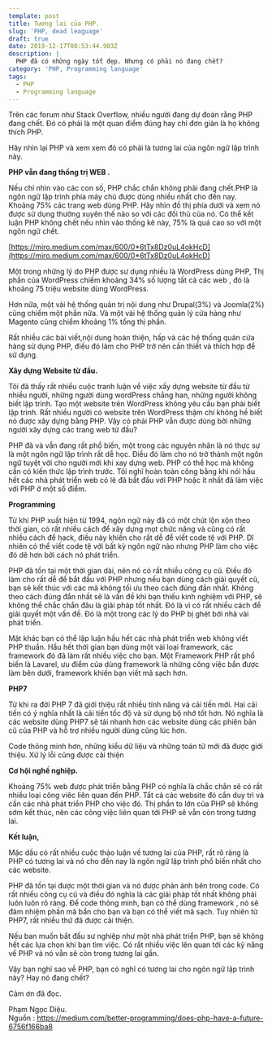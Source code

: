 ```yaml
---
template: post
title: Tương lai của PHP.
slug: 'PHP, dead leaguage'
draft: true
date: 2019-12-17T08:53:44.903Z
description: |
  PHP đã có những ngày tốt đẹp. Nhưng có phải nó đang chết?
category: 'PHP, Programming language'
tags:
  - PHP
  - Programming language
---
```

Trên các forum như Stack Overflow, nhiều người đang dự đoán rằng PHP đang chết. Đó có phải là một quan điểm đúng hay chỉ đơn giản là họ không thích PHP.

Hãy nhìn lại PHP và xem xem đó có phải là tương lai của ngôn ngữ lập trình này.

 **PHP vẫn đang thống trị WEB .**

Nếu chỉ nhìn vào các con số, PHP chắc chắn không phải đang chết.PHP là ngôn ngữ lập trình phía máy chủ được dùng nhiều nhất cho đến nay. Khoảng 75% các trang web dùng PHP. Hãy nhìn đồ thị phía dưới và xem nó được sử dụng thường xuyên thế nào so với các đối thủ của nó. Có thể kết luận PHP không chết nếu nhìn vào thống kê này, 75% là quá cao so với một ngôn ngữ chết. 

[https://miro.medium.com/max/600/0*6tTx8Dz0uL4okHcD](https://miro.medium.com/max/600/0*6tTx8Dz0uL4okHcD)



Một trong những lý do PHP được sư dụng nhiều là WordPress dùng PHP, Thị phần của WordPress chiếm khoảng 34% số lượng tất cả các web , đó là khoảng 75 triệu website dùng WordPress.

Hơn nữa, một vài hệ thống quản trị nội dung như Drupal(3%) và Joomla(2%)  cũng chiếm một phần   nữa. Và một vài hệ thống quản lý cửa hàng như Magento cũng chiểm khoảng 1% tổng thị phần.

Rất nhiều các bài viết,nội dung hoàn thiện, hấp  và các hệ thống quản cửa hàng sử dụng PHP,  điều đó làm cho PHP trở nên cần thiết và thích hợp để sử dụng.

**Xây dựng Website từ đầu.**

Tôi đã thấy rất nhiều cuộc tranh luận về việc xấy dựng website từ đầu từ nhiều người, những người dùng wordPress chẳng han, những người không biết lập trình. Tạo một website trên WordPress không yêu cầu bạn phải biết lập trình. Rất nhiều người có website trên WordPress thậm chí không hề biết nó được xây dựng bằng PHP. Vậy có phải PHP vẫn được dùng bởi những người xây dựng các trang web từ đầu?

PHP đã và vẫn đang rất phổ biến, một trong các nguyên nhân là nó thực sự là một ngôn ngữ lập trình rất dễ học. Điều đó làm cho nó trở thành một ngôn ngữ tuyệt vời cho người mới khi xay dựng web. PHP có thể học mà không cần có kiến thức lập trình trước. Tôi nghĩ hoàn toàn công bằng khi  nói hầu hết các nhà phát triển web có lẽ đã bắt đầu với PHP hoặc ít nhất đã làm việc với PHP ở một số điểm.



**Programming**

Từ khi PHP xuất hiện từ 1994, ngôn ngữ này đã có một chút lộn xộn theo thời gian, có rất nhiều cách để xây dựng mọt chức năng và cũng có rất nhiều cách để hack, điều này khiến cho rất dễ để viết code tệ với PHP. Dĩ nhiên có thể viết code tệ với bất kỳ ngôn ngữ nào nhưng PHP làm cho việc đó dẽ hơn bởi cách nó phát triển.

PHP đã tồn tại một thời gian dài, nên nó có rất nhiều công cụ cũ. Điều đó làm cho rất dễ để bắt đầu với PHP nhưng nếu bạn dùng cách giải quyết cũ, bạn sẽ kết thúc với các mã không tối ưu theo  cách đúng đắn nhất. Không theo cách đúng đắn nhất sẽ là vấn đề khi bạn thiếu kinh nghiệm với PHP, sẽ không thể chắc chắn đâu là giải pháp tốt nhất. Đó là vì có rất nhiều cách để giải quyết một vấn đề. Đó là một trong các lý do PHP bị ghét bởi nhà vài phát triển.

Mặt khác bạn có thể lập luận hầu hết các nhà phát triển web không viết PHP thuần. Hầu hết thời gian bạn dùng một vài loại framework, các framework đó đã làm rất nhiều việc cho bạn. Một Framework PHP rất phổ biến là Lavarel, ưu điểm của dùng framework là những công việc bẩn được làm bên dưới, framework khiến bạn viết mã sạch hơn. 

**PHP7**

Từ khi ra đời PHP 7 đã giới thiệu rất nhiều tính năng và cải tiến mới. Hai cải tiến có ý nghĩa nhất là cải tiến tốc độ và sử dụng bộ nhớ tốt hơn. Nó nghĩa là các website dùng PHP7 sẽ tải nhanh hơn các website dùng các phiên bản cũ của PHP và hỗ trợ nhiều người dùng cũng lúc hơn.

Code thông minh hơn, những kiểu dữ liệu và những toán tử mới đã được giới thiệu. Xử lý lỗi cũng được cải thiện

**Cơ hội nghề nghiệp.**

Khoảng 75% web được phát triển bằng PHP có nghĩa là chắc chắn sẽ có rất nhiều loại công viêc liên quan đến PHP.  Tất cả các website đó cần duy trì và cần các nhà phát triển PHP cho việc đó. Thị phần to lớn của PHP sẽ không sớm kết thúc, nên các công việc liên quan tới PHP sẽ vẫn còn trong tương lai.

**Kết luận,**

Mặc dầu có rất nhiều cuộc thảo luận về tương lai của PHP, rất rõ ràng là PHP có tương lai và nó cho đến nay là ngôn ngữ lập trình phổ biến nhất cho các website. 

PHP đã tồn tại được một thời gian và nó được phản ánh bên trong code. Có rất nhiều công cụ cũ và điều đó nghĩa là các giải pháp tốt nhất không phải luôn luôn rõ ràng. Để code thông minh, bạn có thể dùng framework , nó sẽ đảm nhiệm phần mã bẩn cho bạn và bạn có thể viết mã sạch. Tuy nhiên từ PHP7, rất nhiều thứ đã được cải thiện. 

Nếu ban muốn bắt đầu sư nghiệp như một nhà phát triển PHP, bạn sẽ không hết các lựa chọn khi bạn tìm việc. Có rất nhiều việc lên quan tới các kỹ năng về PHP và nó vẫn sẽ còn trong tương lai gần.

Vậy bạn nghĩ sao về PHP,  bạn có nghĩ có tương lai cho ngôn ngữ lập trình này? Hay nó đang chết?

Cảm ơn đã đọc.

Phạm Ngọc Diệu.\
Nguồn : https://medium.com/better-programming/does-php-have-a-future-6756f166ba8
